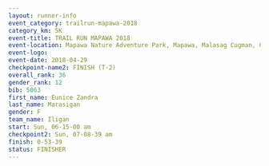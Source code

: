 ```yaml
---
layout: runner-info 
event_category: trailrun-mapawa-2018 
category_km: 5K 
event-title: TRAIL RUN MAPAWA 2018 
event-location: Mapawa Nature Adventure Park, Mapawa, Malasag Cugman, Cagayan de Oro Philippines 
event-logo: 
event-date: 2018-04-29 
checkpoint-name2: FINISH (T-2) 
overall_rank: 36
gender_rank: 12
bib: 5063
first_name: Eunice Zandra
last_name: Marasigan
gender: F
team_name: Iligan
start: Sun, 06-15-00 am
checkpoint2: Sun, 07-08-39 am
finish: 0-53-39
status: FINISHER
---
```

